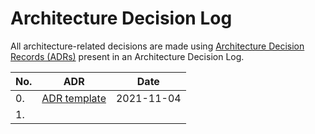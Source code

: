 # Architecture Decision Log

All architecture-related decisions are made using [Architecture Decision Records (ADRs)](https://github.com/joelparkerhenderson/architecture-decision-record) present in an Architecture Decision Log.

| No. | ADR | Date |
| --- | --- | --- |
| 0. | [ADR template](000.md) | 2021-11-04 |
| 1. |  |  |

